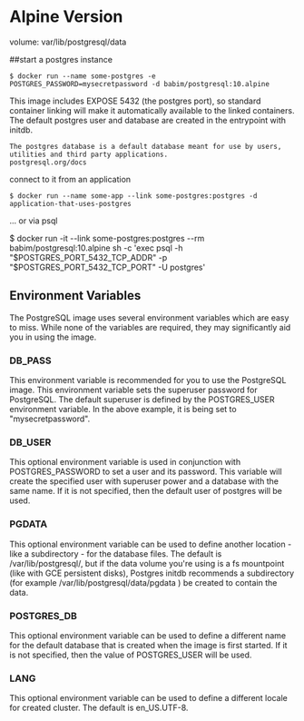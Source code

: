 # Alpine Version
volume:
var/lib/postgresql/data

##start a postgres instance
```
$ docker run --name some-postgres -e POSTGRES_PASSWORD=mysecretpassword -d babim/postgresql:10.alpine
```
This image includes EXPOSE 5432 (the postgres port), so standard container linking will make it automatically available to the linked containers. The default postgres user and database are created in the entrypoint with initdb.

    The postgres database is a default database meant for use by users, utilities and third party applications.
    postgresql.org/docs

connect to it from an application
```
$ docker run --name some-app --link some-postgres:postgres -d application-that-uses-postgres
```
... or via psql

$ docker run -it --link some-postgres:postgres --rm babim/postgresql:10.alpine sh -c 'exec psql -h "$POSTGRES_PORT_5432_TCP_ADDR" -p "$POSTGRES_PORT_5432_TCP_PORT" -U postgres'

## Environment Variables

The PostgreSQL image uses several environment variables which are easy to miss. While none of the variables are required, they may significantly aid you in using the image.

### DB_PASS
This environment variable is recommended for you to use the PostgreSQL image. This environment variable sets the superuser password for PostgreSQL. The default superuser is defined by the POSTGRES_USER environment variable. In the above example, it is being set to "mysecretpassword".

### DB_USER
This optional environment variable is used in conjunction with POSTGRES_PASSWORD to set a user and its password. This variable will create the specified user with superuser power and a database with the same name. If it is not specified, then the default user of postgres will be used.

### PGDATA
This optional environment variable can be used to define another location - like a subdirectory - for the database files. The default is /var/lib/postgresql/, but if the data volume you're using is a fs mountpoint (like with GCE persistent disks), Postgres initdb recommends a subdirectory (for example /var/lib/postgresql/data/pgdata ) be created to contain the data.

### POSTGRES_DB
This optional environment variable can be used to define a different name for the default database that is created when the image is first started. If it is not specified, then the value of POSTGRES_USER will be used.

### LANG
This optional environment variable can be used to define a different locale for created cluster. The default is en_US.UTF-8.
